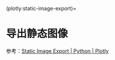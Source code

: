 (plotly:static-image-export)=
# 导出静态图像

参考：[Static Image Export | Python | Plotly](https://plotly.com/python/static-image-export/)